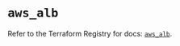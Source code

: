 # `aws_alb`

Refer to the Terraform Registry for docs: [`aws_alb`](https://registry.terraform.io/providers/hashicorp/aws/5.69.0/docs/resources/alb).
